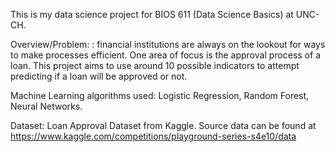 This is my data science project for BIOS 611 (Data Science Basics) at UNC-CH. 

Overview/Problem: : financial institutions are always on the lookout for ways to make processes efficient. One area of focus is the approval process of a loan. This project aims to use around 10 possible indicators to attempt predicting if a loan will be approved or not.

Machine Learning algorithms used: Logistic Regression, Random Forest, Neural Networks.

Dataset: Loan Approval Dataset from Kaggle. Source data can be found at https://www.kaggle.com/competitions/playground-series-s4e10/data

